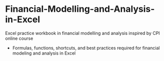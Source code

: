 # Financial-Modelling-and-Analysis-in-Excel
Excel practice workbook in financial modelling and analysis inspired by CPI online course
* Formulas, functions, shortcuts, and best practices required for financial modeling and analysis in Excel
